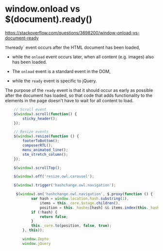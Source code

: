 window.onload vs $(document).ready()
====================================

https://stackoverflow.com/questions/3698200/window-onload-vs-document-ready

` The `ready` event occurs after the HTML document has been loaded, 
- while the `onload` event occurs later, when all content (e.g. images) also has been loaded.

- The `onload` event is a standard event in the DOM, 
- while the `ready` event is specific to jQuery. 

The purpose of the `ready` event is that it should occur as early as possible after the document has loaded, so that code that adds functionality to the elements in the page doesn't have to wait for all content to load.

```js
    // Scroll event
    $(window).scroll(function() {
        sticky_header();
    });

    // Resize events
    $(window).resize(function () {
        footerToBottom();
        composerRTL();
        menu_animated_line();
        stm_stretch_column();
    }); 

    $(window).scrollTop();

    $(window).off('resize.owl.carousel');

    $(window).trigger('hashchange.owl.navigation');

     $(window).on('hashchange.owl.navigation', $.proxy(function () {
            var hash = window.location.hash.substring(1),
                items = this._core.$stage.children(),
                position = this._hashes[hash] && items.index(this._hashes[hash]) || 0;
            if (!hash) {
                return false;
            }
            this._core.to(position, false, true);
        }, this));

        window.Zepto
        window.jQuery
```